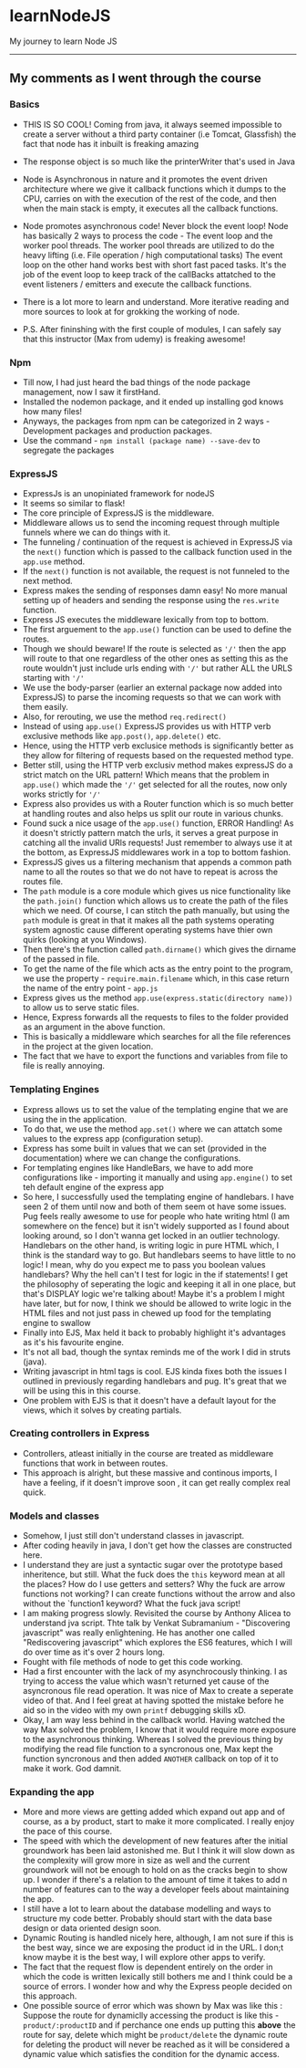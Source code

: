 # learnNodeJS

My journey to learn Node JS

---

## My comments as I went through the course

### Basics

-   THIS IS SO COOL!
    Coming from java, it always seemed impossible to create a server without a third party container (i.e Tomcat, Glassfish)
    the fact that node has it inbuilt is freaking amazing

-   The response object is so much like the printerWriter that's used in Java

-   Node is Asynchronous in nature and it promotes the event driven architecture where we
    give it callback functions which it dumps to the CPU, carries on with the execution of the rest
    of the code, and then when the main stack is empty, it executes all the callback functions.

-   Node promotes asynchronous code! Never block the event loop!
    Node has basically 2 ways to process the code - The event loop and the worker pool threads.
    The worker pool threads are utilized to do the heavy lifting (i.e. File operation / high computational tasks)
    The event loop on the other hand works best with short fast paced tasks.
    It's the job of the event loop to keep track of the callBacks attatched to the event listeners / emitters and
    execute the callback functions.
-   There is a lot more to learn and understand. More iterative reading and more sources to look at for grokking the working of node.

-   P.S. After fininshing with the first couple of modules, I can safely say that this instructor (Max from udemy) is freaking awesome!

### Npm

-   Till now, I had just heard the bad things of the node package management, now I saw it firstHand.
-   Installed the nodemon package, and it ended up installing god knows how many files!
-   Anyways, the packages from npm can be categorized in 2 ways - Development packages and production packages.
-   Use the command - `npm install (package name) --save-dev` to segregate the packages

### ExpressJS

-   ExpressJs is an unopiniated framework for nodeJS
-   It seems so similar to flask!
-   The core principle of ExpressJS is the middleware.
-   Middleware allows us to send the incoming request through multiple funnels where we can do things with it.
-   The funneling / continuation of the request is achieved in ExpressJS via the `next()` function which is passed to the callback function used in the `app.use` method.
-   If the `next()` function is not available, the request is not funneled to the next method.
-   Express makes the sending of responses damn easy! No more manual setting up of headers and sending the response using the `res.write` function.
-   Express JS executes the middleware lexically from top to bottom.
-   The first arguement to the `app.use()` function can be used to define the routes.
-   Though we should beware! If the route is selected as `'/'` then the app will route to that one regardless of the other ones as setting this as the route wouldn't just include urls ending with `'/'` but rather ALL the URLS starting with `'/'`
-   We use the body-parser (earlier an external package now added into ExpressJS) to parse the incoming requests so that we can work with them easily.
-   Also, for rerouting, we use the method `req.redirect()`
-   Instead of using `app.use()` ExpressJS provides us with HTTP verb exclusive methods like `app.post()`, `app.delete()` etc.
-   Hence, using the HTTP verb exclusice methods is significantly better as they allow for filtering of requests based on the requested method type.
-   Better still, using the HTTP verb exclusiv method makes expressJS do a strict match on the URL pattern! Which means that the problem in `app.use()` which made the `'/'` get selected for all the routes, now only works strictly for `'/'`
-   Express also provides us with a Router function which is so much better at handling routes and also helps us split our route in various chunks.
-   Found suck a nice usage of the `app.use()` function, ERROR Handling! As it doesn't strictly pattern match the urls, it serves a great purpose in catching all the invalid URls requests! Just remember to always use it at the bottom, as ExpressJS middlewares work in a top to bottom fashion.
-   ExpressJS gives us a filtering mechanism that appends a common path name to all the routes so that we do not have to repeat is across the routes file.
-   The `path` module is a core module which gives us nice functionality like the `path.join()` function which allows us to create the path of the files which we need. Of course, I can stitch the path manually, but using the `path` module is great in that it makes all the path systems operating system agnostic cause different operating systems have thier own quirks (looking at you Windows).
-   Then there's the function called `path.dirname()` which gives the dirname of the passed in file.
-   To get the name of the file which acts as the entry point to the program, we use the property - `require.main.filename` which, in this case return the name of the entry point - `app.js`
-   Express gives us the method `app.use(express.static(directory name))` to allow us to serve static files.
-   Hence, Express forwards all the requests to files to the folder provided as an argument in the above function.
-   This is basically a middleware which searches for all the file references in the project at the given location.
-   The fact that we have to export the functions and variables from file to file is really annoying.

### Templating Engines

-   Express allows us to set the value of the templating engine that we are using the in the application.
-   To do that, we use the method `app.set()` where we can attatch some values to the express app (configuration setup).
-   Express has some built in values that we can set (provided in the documentation) where we can change the configurations.
-   For templating engines like HandleBars, we have to add more configurations like - importing it manually and using `app.engine()` to set teh default engine of the express app
-   So here, I successfully used the templating engine of handlebars. I have seen 2 of them until now and both of them seem ot have some issues. Pug feels really awesome to use for people who hate writing html (I am somewhere on the fence) but it isn't widely supported as I found about looking around, so I don't wanna get locked in an outlier technology. Handlebars on the other hand, is writing logic in pure HTML which, I think is the standard way to go. But handlebars seems to have little to no logic! I mean, why do you expect me to pass you boolean values handlebars? Why the hell can't I test for logic in the if statements! I get the philosophy of seperating the logic and keeping it all in one place, but that's DISPLAY logic we're talking about! Maybe it's a problem I might have later, but for now, I think we should be allowed to write logic in the HTML files and not just pass in chewed up food for the templating engine to swallow
-   Finally into EJS, Max held it back to probably highlight it's advantages as it's his favourite engine.
-   It's not all bad, though the syntax reminds me of the work I did in struts (java).
-   Writing javascript in html tags is cool. EJS kinda fixes both the issues I outlined in previously regarding handlebars and pug.
    It's great that we will be using this in this course.
-   One problem with EJS is that it doesn't have a default layout for the views, which it solves by creating partials.

### Creating controllers in Express

-   Controllers, atleast initially in the course are treated as middleware functions that work in between routes.
-   This approach is alright, but these massive and continous imports, I have a feeling, if it doesn't improve soon , it can get really complex real quick.

### Models and classes

-   Somehow, I just still don't understand classes in javascript.
-   After coding heavily in java, I don't get how the classes are constructed here.
-   I understand they are just a syntactic sugar over the prototype based inheritence, but still. What the fuck does the `this` keyword mean at all the places? How do I use getters and setters? Why the fuck are arrow functions not working? I can create functions without the arrow and also without the `function1 keyword? What the fuck java script!
-   I am making progress slowly. Revisited the course by Anthony Alicea to understand jva script. Thte talk by Venkat Subramanium - "Discovering javascript" was really enlightening. He has another one called "Rediscovering javascript" which explores the ES6 features, which I will do over time as it's over 2 hours long.
-   Fought with file methods of node to get this code working.
-   Had a first encounter with the lack of my asynchrocously thinking. I as trying to access the value which wasn't returned yet cause of the asyncronous file read operation. It was nice of Max to create a seperate video of that. And I feel great at having spotted the mistake before he aid so in the video with my own `printf` debugging skills xD.
-   Okay, I am way less behind in the callback world. Having watched the way Max solved the problem, I know that it would require more exposure to the asynchronous thinking. Whereas I solved the previous thing by modifying the read file function to a syncronous one, Max kept the function syncronous and then added `ANOTHER` callback on top of it to make it work. God damnit.

### Expanding the app

-   More and more views are getting added which expand out app and of course, as a by product, start to make it more complicated. I really enjoy the pace of this course.
-   The speed with which the development of new features after the initial groundwork has been laid astonished me. But I think it will slow down as the complexity will grow more in size as well and the current groundwork will not be enough to hold on as the cracks begin to show up. I wonder if there's a relation to the amount of time it takes to add n number of features can to the way a developer feels about maintaining the app.
-   I still have a lot to learn about the database modelling and ways to structure my code better. Probably should start with the data base design or data oriented design soon.
-   Dynamic Routing is handled nicely here, although, I am not sure if this is the best way, since we are exposing the product id in the URL. I don;t know maybe it is the best way, I will explore other apps to verify.
-   The fact that the request flow is dependent entirely on the order in which the code is written lexically still bothers me and I think could be a source of errors. I wonder how and why the Express people decided on this approach.
-   One possible source of error which was shown by Max was like this : Suppose the route for dynamiclly accessing the product is like this - `product/:productID` and if perchance one ends up putting this **above** the route for say, delete which might be `product/delete` the dynamic route for deleting the product will never be reached as it will be considered a dynamic value which satisfies the condition for the dynamic access.
